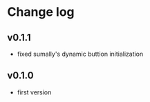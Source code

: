 # Change log

## v0.1.1

* fixed sumally's dynamic buttion initialization

## v0.1.0

* first version





